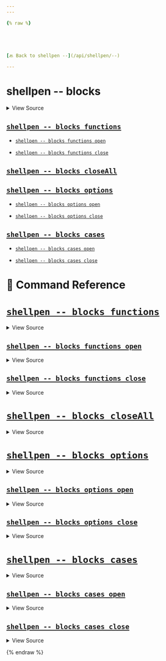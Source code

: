 ```yaml
---
---

{% raw %}





[🔙 Back to shellpen --](/api/shellpen/--)

---
```








<!-- Todo, if there are no subcommands under the child commands, use a smaller heading size -->

# shellpen -- blocks



<details>
  <summary>View Source</summary>

{% endraw %}
{% highlight sh %}
"blocks")
    local __shellpen__mainCliCommandDepth="3"
    __shellpen__mainCliCommands+=("$1")
    local __shellpen__mainCliCommands_command3="$1"
    shift
    case "$__shellpen__mainCliCommands_command3" in
{% endhighlight %}
{% raw %}

</details>








    
    
    
    
    

## [`shellpen -- blocks functions`](#shellpen----blocks-functions-1)

                      
        
        
        
        

- [`shellpen -- blocks functions open`](#shellpen----blocks-functions-open)
          
        
        
        
        

- [`shellpen -- blocks functions close`](#shellpen----blocks-functions-close)
      
    
    
    
    
    

## [`shellpen -- blocks closeAll`](#shellpen----blocks-closeall-1)

                  
    
    
    
    
    

## [`shellpen -- blocks options`](#shellpen----blocks-options-1)

                      
        
        
        
        

- [`shellpen -- blocks options open`](#shellpen----blocks-options-open)
          
        
        
        
        

- [`shellpen -- blocks options close`](#shellpen----blocks-options-close)
      
    
    
    
    
    

## [`shellpen -- blocks cases`](#shellpen----blocks-cases-1)

                      
        
        
        
        

- [`shellpen -- blocks cases open`](#shellpen----blocks-cases-open)
          
        
        
        
        

- [`shellpen -- blocks cases close`](#shellpen----blocks-cases-close)
      


# 📓 Command Reference


    

    
    

# [`shellpen -- blocks functions`](/api/shellpen/--/blocks/functions)



<details>
  <summary>View Source</summary>

{% endraw %}
{% highlight sh %}
"functions")
      local __shellpen__mainCliCommandDepth="4"
      __shellpen__mainCliCommands+=("$1")
      local __shellpen__mainCliCommands_command4="$1"
      shift
      case "$__shellpen__mainCliCommands_command4" in
{% endhighlight %}
{% raw %}

</details>







                      
        
        
        

## [`shellpen -- blocks functions open`](/api/shellpen/--/blocks/functions/open)



<details>
  <summary>View Source</summary>

{% endraw %}
{% highlight sh %}
"open")
  _SHELLPEN_FUNCTION_OPEN[$_SHELLPEN_CURRENT_SOURCE_INDEX]=true
{% endhighlight %}
{% raw %}

</details>







    
    

        
                
        
        
        

## [`shellpen -- blocks functions close`](/api/shellpen/--/blocks/functions/close)



<details>
  <summary>View Source</summary>

{% endraw %}
{% highlight sh %}
"close")
  if [ "${_SHELLPEN_FUNCTION_OPEN[$_SHELLPEN_CURRENT_SOURCE_INDEX]}" = true ];
  then
    shellpen }
  fi
  _SHELLPEN_FUNCTION_OPEN[$_SHELLPEN_CURRENT_SOURCE_INDEX]=false
{% endhighlight %}
{% raw %}

</details>







    
    

        
              
  
    

    
    

# [`shellpen -- blocks closeAll`](/api/shellpen/--/blocks/closeAll)



<details>
  <summary>View Source</summary>

{% endraw %}
{% highlight sh %}
"closeAll")
  shellpen -- blocks options close
  shellpen -- blocks cases close
  shellpen -- blocks functions close
{% endhighlight %}
{% raw %}

</details>







                    
  
    

    
    

# [`shellpen -- blocks options`](/api/shellpen/--/blocks/options)



<details>
  <summary>View Source</summary>

{% endraw %}
{% highlight sh %}
"options")
      local __shellpen__mainCliCommandDepth="4"
      __shellpen__mainCliCommands+=("$1")
      local __shellpen__mainCliCommands_command4="$1"
      shift
      case "$__shellpen__mainCliCommands_command4" in
{% endhighlight %}
{% raw %}

</details>







                      
        
        
        

## [`shellpen -- blocks options open`](/api/shellpen/--/blocks/options/open)



<details>
  <summary>View Source</summary>

{% endraw %}
{% highlight sh %}
"open")
  _SHELLPEN_OPTION_OPEN[$_SHELLPEN_CURRENT_SOURCE_INDEX]=true
{% endhighlight %}
{% raw %}

</details>







    
    

        
                
        
        
        

## [`shellpen -- blocks options close`](/api/shellpen/--/blocks/options/close)



<details>
  <summary>View Source</summary>

{% endraw %}
{% highlight sh %}
"close")
  # Close existing option, if open
  if [ "${_SHELLPEN_OPTION_OPEN[$_SHELLPEN_CURRENT_SOURCE_INDEX]}" = true ]
  then
    shellpen writeln ";;"
    shellpen indent--
  fi
  _SHELLPEN_OPTION_OPEN[$_SHELLPEN_CURRENT_SOURCE_INDEX]=false
{% endhighlight %}
{% raw %}

</details>







    
    

        
              
  
    

    
    

# [`shellpen -- blocks cases`](/api/shellpen/--/blocks/cases)



<details>
  <summary>View Source</summary>

{% endraw %}
{% highlight sh %}
"cases")
      local __shellpen__mainCliCommandDepth="4"
      __shellpen__mainCliCommands+=("$1")
      local __shellpen__mainCliCommands_command4="$1"
      shift
      case "$__shellpen__mainCliCommands_command4" in
{% endhighlight %}
{% raw %}

</details>







                      
        
        
        

## [`shellpen -- blocks cases open`](/api/shellpen/--/blocks/cases/open)



<details>
  <summary>View Source</summary>

{% endraw %}
{% highlight sh %}
"open")
  _SHELLPEN_CASE_OPEN[$_SHELLPEN_CURRENT_SOURCE_INDEX]=true
{% endhighlight %}
{% raw %}

</details>







    
    

        
                
        
        
        

## [`shellpen -- blocks cases close`](/api/shellpen/--/blocks/cases/close)



<details>
  <summary>View Source</summary>

{% endraw %}
{% highlight sh %}
"close")
  if [ "${_SHELLPEN_CASE_OPEN[$_SHELLPEN_CURRENT_SOURCE_INDEX]}" = true ];
  then
    shellpen esac
  fi
  _SHELLPEN_CASE_OPEN[$_SHELLPEN_CURRENT_SOURCE_INDEX]=false
{% endhighlight %}
{% raw %}

</details>







    
    

        
              
      
{% endraw %}
